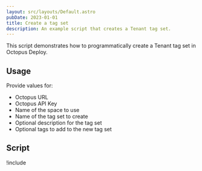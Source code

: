 ```yaml
---
layout: src/layouts/Default.astro
pubDate: 2023-01-01
title: Create a tag set
description: An example script that creates a Tenant tag set.
---
```


This script demonstrates how to programmatically create a Tenant tag set in Octopus Deploy.

## Usage

Provide values for:

- Octopus URL
- Octopus API Key
- Name of the space to use
- Name of the tag set to create
- Optional description for the tag set
- Optional tags to add to the new tag set

## Script

!include <create-tagset-scripts>

